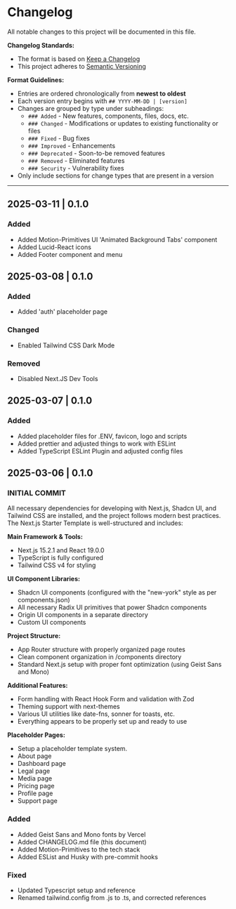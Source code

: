# Changelog

All notable changes to this project will be documented in this file.

**Changelog Standards:**

- The format is based on [Keep a Changelog](https://keepachangelog.com/en/1.0.0/)
- This project adheres to [Semantic Versioning](https://semver.org/spec/v2.0.0.html)

**Format Guidelines:**

- Entries are ordered chronologically from **newest to oldest**
- Each version entry begins with `## YYYY-MM-DD | [version]`
- Changes are grouped by type under subheadings:
  - `### Added` - New features, components, files, docs, etc.
  - `### Changed` - Modifications or updates to existing functionality or files
  - `### Fixed` - Bug fixes
  - `### Improved` - Enhancements
  - `### Deprecated` - Soon-to-be removed features
  - `### Removed` - Eliminated features
  - `### Security` - Vulnerability fixes
- Only include sections for change types that are present in a version

---

## 2025-03-11 | 0.1.0

### Added

- Added Motion-Primitives UI 'Animated Background Tabs' component
- Added Lucid-React icons
- Added Footer component and menu

## 2025-03-08 | 0.1.0

### Added

- Added 'auth' placeholder page

### Changed

- Enabled Tailwind CSS Dark Mode

### Removed

- Disabled Next.JS Dev Tools

## 2025-03-07 | 0.1.0

### Added

- Added placeholder files for .ENV, favicon, logo and scripts
- Added prettier and adjusted things to work with ESLint
- Added TypeScript ESLint Plugin and adjusted config files

## 2025-03-06 | 0.1.0

### INITIAL COMMIT

All necessary dependencies for developing with Next.js, Shadcn UI, and Tailwind CSS are installed, and the project follows modern best practices. The Next.js Starter Template is well-structured and includes:

**Main Framework & Tools:**

- Next.js 15.2.1 and React 19.0.0
- TypeScript is fully configured
- Tailwind CSS v4 for styling

**UI Component Libraries:**

- Shadcn UI components (configured with the "new-york" style as per components.json)
- All necessary Radix UI primitives that power Shadcn components
- Origin UI components in a separate directory
- Custom UI components

**Project Structure:**

- App Router structure with properly organized page routes
- Clean component organization in /components directory
- Standard Next.js setup with proper font optimization (using Geist Sans and Mono)

**Additional Features:**

- Form handling with React Hook Form and validation with Zod
- Theming support with next-themes
- Various UI utilities like date-fns, sonner for toasts, etc.
- Everything appears to be properly set up and ready to use

**Placeholder Pages:**

- Setup a placeholder template system.
- About page
- Dashboard page
- Legal page
- Media page
- Pricing page
- Profile page
- Support page

### Added

- Added Geist Sans and Mono fonts by Vercel
- Added CHANGELOG.md file (this document)
- Added Motion-Primitives to the tech stack
- Added ESList and Husky with pre-commit hooks

### Fixed

- Updated Typescript setup and reference
- Renamed tailwind.config from .js to .ts, and corrected references
